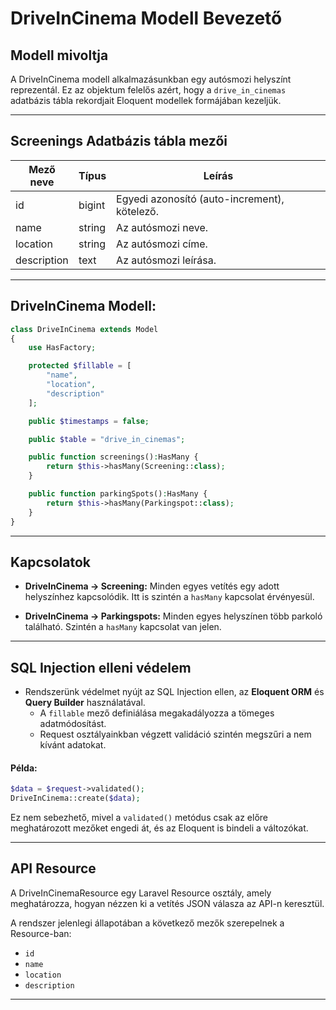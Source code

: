 # DriveInCinema Modell Bevezető

## Modell mivoltja
A DriveInCinema modell alkalmazásunkban egy autósmozi helyszínt reprezentál. Ez az objektum felelős azért, hogy a `drive_in_cinemas` adatbázis tábla rekordjait Eloquent modellek formájában kezeljük.
***

## Screenings Adatbázis tábla mezői

| Mező neve         | Típus      | Leírás                                       |
|-------------------|------------|----------------------------------------------|
| id                | bigint     | Egyedi azonosító (auto-increment), kötelező. |
| name              | string     | Az autósmozi neve.                           |
| location          | string     | Az autósmozi címe.                           |
| description       | text       | Az autósmozi leírása.                        |
***

## DriveInCinema Modell:
```php
class DriveInCinema extends Model
{
    use HasFactory;

    protected $fillable = [
        "name",
        "location",
        "description"
    ];

    public $timestamps = false;

    public $table = "drive_in_cinemas";

    public function screenings():HasMany {
        return $this->hasMany(Screening::class);
    }

    public function parkingSpots():HasMany {
        return $this->hasMany(Parkingspot::class);
    }
}
```
***

## Kapcsolatok
- **DriveInCinema -> Screening:** Minden egyes vetítés egy adott helyszínhez kapcsolódik. Itt is szintén a `hasMany` kapcsolat érvényesül.

- **DriveInCinema -> Parkingspots:** Minden egyes helyszínen több parkoló található. Szintén a `hasMany` kapcsolat van jelen.
***

## SQL Injection elleni védelem
- Rendszerünk védelmet nyújt az SQL Injection ellen, az **Eloquent ORM** és **Query Builder** használatával.
    - A `fillable` mező definiálása megakadályozza a tömeges adatmódosítást.
    - Request osztályainkban végzett validáció szintén megszűri a nem kívánt adatokat.


#### Példa:
```php
$data = $request->validated();
DriveInCinema::create($data);
```
Ez nem sebezhető, mivel a `validated()` metódus csak az előre meghatározott mezőket engedi át, és az Eloquent is bindeli a változókat.
***

## API Resource
A DriveInCinemaResource egy Laravel Resource osztály, amely meghatározza, hogyan nézzen ki a vetítés JSON válasza az API-n keresztül.

A rendszer jelenlegi állapotában a következő mezők szerepelnek a Resource-ban:
- `id`
- `name`
- `location`
- `description`
***